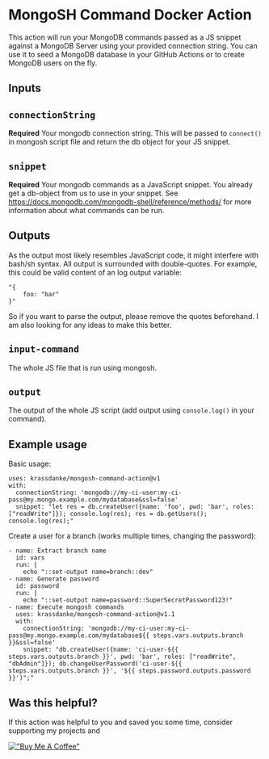 # MongoSH Command Docker Action

This action will run your MongoDB commands passed as a JS snippet against a MongoDB Server using your provided connection string.
You can use it to seed a MongoDB database in your GitHub Actions or to create MongoDB users on the fly.

## Inputs

## `connectionString`

**Required** Your mongodb connection string. This will be passed to `connect()` in mongosh script file and return the db object for your JS snippet.

## `snippet`

**Required** Your mongodb commands as a JavaScript snippet. You already get a db-object from us to use in your snippet. See https://docs.mongodb.com/mongodb-shell/reference/methods/ for more information about what commands can be run.

## Outputs

As the output most likely resembles JavaScript code, it might interfere with bash/sh syntax. All output is surrounded with double-quotes. For example, this could be valid content of an log output variable:

```
"{
    foo: "bar"
}"
```

So if you want to parse the output, please remove the quotes beforehand. I am also looking for any ideas to make this better.

## `input-command`

The whole JS file that is run using mongosh.

## `output`

The output of the whole JS script (add output using `console.log()` in your command).

## Example usage

Basic usage:

```
uses: krassdanke/mongosh-command-action@v1
with:
  connectionString: 'mongodb://my-ci-user:my-ci-pass@my.mongo.example.com/mydatabase&ssl=false'
  snippet: "let res = db.createUser({name: 'foo', pwd: 'bar', roles: ["readWrite"]}); console.log(res); res = db.getUsers(); console.log(res);"
```

Create a user for a branch (works multiple times, changing the password):

```
- name: Extract branch name
  id: vars
  run: |
    echo "::set-output name=branch::dev"
- name: Generate password
  id: password
  run: |
    echo "::set-output name=password::SuperSecretPassword123!"
- name: Execute mongosh commands
  uses: krassdanke/mongosh-command-action@v1.1
  with:
    connectionString: 'mongodb://my-ci-user:my-ci-pass@my.mongo.example.com/mydatabase${{ steps.vars.outputs.branch }}&ssl=false'
    snippet: "db.createUser({name: 'ci-user-${{ steps.vars.outputs.branch }}', pwd: 'bar', roles: ["readWrite", "dbAdmin"]}); db.changeUserPassword('ci-user-${{ steps.vars.outputs.branch }}', '${{ steps.password.outputs.password }}')";"
```

## Was this helpful?

If this action was helpful to you and saved you some time, consider supporting my projects and

[!["Buy Me A Coffee"](https://www.buymeacoffee.com/assets/img/custom_images/yellow_img.png)](https://www.buymeacoffee.com/krassdanke)
